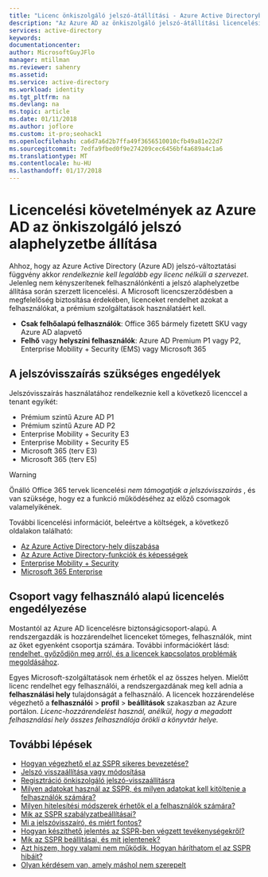 ```yaml
---
title: "Licenc önkiszolgáló jelszó-átállítási - Azure Active Directoryban"
description: "Az Azure AD az önkiszolgáló jelszó-átállítási licencelési követelmények"
services: active-directory
keywords: 
documentationcenter: 
author: MicrosoftGuyJFlo
manager: mtillman
ms.reviewer: sahenry
ms.assetid: 
ms.service: active-directory
ms.workload: identity
ms.tgt_pltfrm: na
ms.devlang: na
ms.topic: article
ms.date: 01/11/2018
ms.author: joflore
ms.custom: it-pro;seohack1
ms.openlocfilehash: ca6d7a6d2b7ffa49f3656510010cfb49a81e22d7
ms.sourcegitcommit: 7edfa9fbed0f9e274209cec6456bf4a689a4c1a6
ms.translationtype: MT
ms.contentlocale: hu-HU
ms.lasthandoff: 01/17/2018
---
```

# <a name="licensing-requirements-for-azure-ad-self-service-password-reset"></a>Licencelési követelmények az Azure AD az önkiszolgáló jelszó alaphelyzetbe állítása

Ahhoz, hogy az Azure Active Directory (Azure AD) jelszó-változtatási függvény akkor *rendelkeznie kell legalább egy licenc nélküli a szervezet*. Jelenleg nem kényszerítenek felhasználónkénti a jelszó alaphelyzetbe állítása során szerzett licencelési. A Microsoft licencszerződésben a megfelelőség biztosítása érdekében, licenceket rendelhet azokat a felhasználókat, a prémium szolgáltatások használatáért kell.

* **Csak felhőalapú felhasználók**: Office 365 bármely fizetett SKU vagy Azure AD alapvető
* **Felhő** vagy **helyszíni felhasználók**: Azure AD Premium P1 vagy P2, Enterprise Mobility + Security (EMS) vagy Microsoft 365

## <a name="licenses-required-for-password-writeback"></a>A jelszóvisszaírás szükséges engedélyek

Jelszóvisszaírás használatához rendelkeznie kell a következő licenccel a tenant egyikét:

* Prémium szintű Azure AD P1
* Prémium szintű Azure AD P2
* Enterprise Mobility + Security E3
* Enterprise Mobility + Security E5
* Microsoft 365 (terv E3)
* Microsoft 365 (terv E5)

> [!WARNING]
> Önálló Office 365 tervek licencelési *nem támogatják a jelszóvisszaírás* , és van szüksége, hogy ez a funkció működéséhez az előző csomagok valamelyikének.
>

További licencelési információt, beleértve a költségek, a következő oldalakon található:

* [Az Azure Active Directory-hely díjszabása](https://azure.microsoft.com/pricing/details/active-directory/)
* [Az Azure Active Directory-funkciók és képességek](https://www.microsoft.com/cloud-platform/azure-active-directory-features)
* [Enterprise Mobility + Security](https://www.microsoft.com/cloud-platform/enterprise-mobility-security)
* [Microsoft 365 Enterprise](https://www.microsoft.com/microsoft-365/enterprise)

## <a name="enable-group-or-user-based-licensing"></a>Csoport vagy felhasználó alapú licencelés engedélyezése

Mostantól az Azure AD licencelésre biztonságicsoport-alapú. A rendszergazdák is hozzárendelhet licenceket tömeges, felhasználók, mint az őket egyenként csoportja számára. További információkért lásd: [rendelhet, győződjön meg arról, és a licencek kapcsolatos problémák megoldásához](active-directory-licensing-group-assignment-azure-portal.md#step-1-assign-the-required-licenses).

Egyes Microsoft-szolgáltatások nem érhetők el az összes helyen. Mielőtt licenc rendelhet egy felhasználói, a rendszergazdának meg kell adnia a **felhasználási hely** tulajdonságát a felhasználó. A licencek hozzárendelése végezhető a **felhasználói** > **profil** > **beállítások** szakaszban az Azure portálon. *Licenc-hozzárendelést használ, anélkül, hogy a megadott felhasználási hely összes felhasználója örökli a könyvtár helye.*

## <a name="next-steps"></a>További lépések

* [Hogyan végezhető el az SSPR sikeres bevezetése?](active-directory-passwords-best-practices.md)
* [Jelszó visszaállítása vagy módosítása](active-directory-passwords-update-your-own-password.md)
* [Regisztráció önkiszolgáló jelszó-visszaállításra](active-directory-passwords-reset-register.md)
* [Milyen adatokat használ az SSPR, és milyen adatokat kell kitöltenie a felhasználók számára?](active-directory-passwords-data.md)
* [Milyen hitelesítési módszerek érhetők el a felhasználók számára?](active-directory-passwords-how-it-works.md#authentication-methods)
* [Mik az SSPR szabályzatbeállításai?](active-directory-passwords-policy.md)
* [Mi a jelszóvisszaíró, és miért fontos?](active-directory-passwords-writeback.md)
* [Hogyan készíthető jelentés az SSPR-ben végzett tevékenységekről?](active-directory-passwords-reporting.md)
* [Mik az SSPR beállításai, és mit jelentenek?](active-directory-passwords-how-it-works.md)
* [Azt hiszem, hogy valami nem működik. Hogyan háríthatom el az SSPR hibáit?](active-directory-passwords-troubleshoot.md)
* [Olyan kérdésem van, amely máshol nem szerepelt](active-directory-passwords-faq.md)
